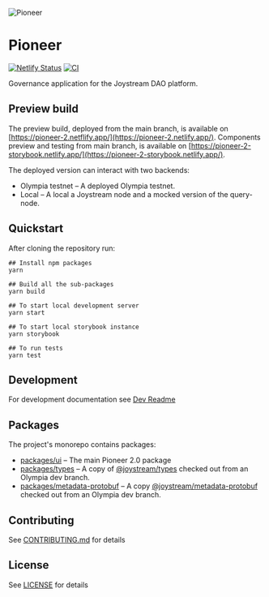 ![Pioneer](https://user-images.githubusercontent.com/247363/116713796-699da780-a9d5-11eb-82b1-a42bccd642d7.png)


# Pioneer

[![Netlify Status](https://api.netlify.com/api/v1/badges/d870546e-6452-42d6-81d2-7a625637d6a4/deploy-status)](https://app.netlify.com/sites/pioneer-2/deploys)
[![CI](https://github.com/Joystream/pioneer/actions/workflows/CI.yml/badge.svg)](https://github.com/Joystream/pioneer/actions/workflows/CI.yml)

Governance application for the Joystream DAO platform.

## Preview build

The preview build, deployed from the main branch, is available on [https://pioneer-2.netflify.app/](https://pioneer-2.netlify.app/).
Components preview and testing from main branch, is available on [https://pioneer-2-storybook.netlify.app/](https://pioneer-2-storybook.netlify.app/).

The deployed version can interact with two backends:

- Olympia testnet – A deployed Olympia testnet.
- Local – A local a Joystream node and a mocked version of the query-node.

## Quickstart

After cloning the repository run:

```shell
## Install npm packages
yarn

## Build all the sub-packages
yarn build

## To start local development server
yarn start

## To start local storybook instance
yarn storybook

## To run tests
yarn test
```

## Development

For development documentation see [Dev Readme](docs/README.md)

## Packages

The project's monorepo contains packages:

- [packages/ui](packages/ui) – The main Pioneer 2.0 package
- [packages/types](packages/types) – A copy of [@joystream/types](https://github.com/Joystream/joystream/tree/olympia/types) checked out from an Olympia dev branch.
- [packages/metadata-protobuf](packages/metadata-protobuf) – A copy [@joystream/metadata-protobuf](https://github.com/Joystream/joystream/tree/olympia/metadata-protobuf) checked out from an Olympia dev branch.

## Contributing

See [CONTRIBUTING.md](CONTRIBUTING.md) for details


## License

See [LICENSE](LICENSE) for details
